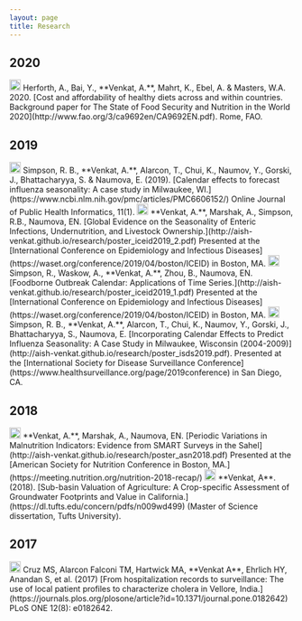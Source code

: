 ```yaml
---
layout: page
title: Research
---
```


## 2020

<img src="../img/icon_report.png" height="20px">
Herforth, A., Bai, Y., **Venkat, A.**, Mahrt, K., Ebel, A. & Masters, W.A. 2020. [Cost and affordability of healthy diets across and within countries. Background paper for The State of Food Security and Nutrition in the World 2020](http://www.fao.org/3/ca9692en/CA9692EN.pdf). Rome, FAO.

## 2019 

<img src="../img/icon_journalarticle.png" height="20px">
Simpson, R. B., **Venkat, A.**, Alarcon, T., Chui, K., Naumov, Y., Gorski, J., Bhattacharyya, S. & Naumova, E. (2019). [Calendar effects to forecast influenza seasonality: A case study in Milwaukee, WI.](https://www.ncbi.nlm.nih.gov/pmc/articles/PMC6606152/) Online Journal of Public Health Informatics, 11(1).

<img src="../img/icon_conferenceposter.png" height="20px">
**Venkat, A.**, Marshak, A., Simpson, R.B., Naumova, EN. [Global Evidence on the Seasonality of Enteric Infections, Undernutrition,
and Livestock Ownership.](http://aish-venkat.github.io/research/poster_iceid2019_2.pdf) Presented at the [International Conference on Epidemiology and Infectious Diseases](https://waset.org/conference/2019/04/boston/ICEID) in Boston, MA.

<img src="../img/icon_conferenceposter.png" height="20px">
Simpson, R., Waskow, A., **Venkat, A.**, Zhou, B., Naumova, EN. [Foodborne Outbreak Calendar: Applications of Time Series.](http://aish-venkat.github.io/research/poster_iceid2019_1.pdf) Presented at the [International Conference on Epidemiology and Infectious Diseases](https://waset.org/conference/2019/04/boston/ICEID) in Boston, MA.

<img src="../img/icon_conferenceposter.png" height="20px">
Simpson, R. B., **Venkat, A.**, Alarcon, T., Chui, K., Naumov, Y., Gorski, J., Bhattacharyya, S., Naumova, E. [Incorporating Calendar Effects to Predict Influenza Seasonality: A Case Study in Milwaukee, Wisconsin (2004-2009)](http://aish-venkat.github.io/research/poster_isds2019.pdf). Presented at the [International Society for Disease Surveillance Conference](https://www.healthsurveillance.org/page/2019conference) in San Diego, CA.

## 2018

<img src="../img/icon_conferenceposter.png" height="20px">
**Venkat, A.**, Marshak, A., Naumova, EN. [Periodic Variations in Malnutrition Indicators: Evidence from SMART Surveys in the Sahel](http://aish-venkat.github.io/research/poster_asn2018.pdf) Presented at the [American Society for Nutrition Conference in Boston, MA.](https://meeting.nutrition.org/nutrition-2018-recap/)

<img src="../img/icon_thesis.png" height="20px">
**Venkat, A**. (2018). [Sub-basin Valuation of Agriculture: A Crop-specific Assessment of Groundwater Footprints and Value in California.](https://dl.tufts.edu/concern/pdfs/n009wd499) (Master of Science dissertation, Tufts University).

## 2017

<img src="../img/icon_journalarticle.png" height="20px">
Cruz MS, Alarcon Falconi TM, Hartwick MA, **Venkat A**, Ehrlich HY, Anandan S, et al. (2017) [From hospitalization records to surveillance: The use of local patient profiles to characterize cholera in Vellore, India.](https://journals.plos.org/plosone/article?id=10.1371/journal.pone.0182642) PLoS ONE 12(8): e0182642.
